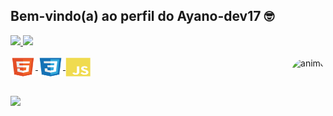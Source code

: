 ## Bem-vindo(a) ao perfil do Ayano-dev17 🤓

 <div>
   <a href="https://github.com/Ayano-dev17">
   <img height="180em" src="https://github-readme-stats.vercel.app/api?username=Ayano-dev17&show_icons=true&theme=tokyonight&include_all_commits=true&count_private=true"/>
   <img height="180em" src="https://github-readme-stats.vercel.app/api/top-langs/?username=Ayano-dev17&layout=compact&langs_count=6&theme=tokyonight"/>

</div>
<div style="display: inline_block"><br>
  <img align="center" alt="HTML" height="30" width="40" src="https://raw.githubusercontent.com/devicons/devicon/master/icons/html5/html5-original.svg">
  <img align="center" alt="CSS" height="30" width="40" src="https://raw.githubusercontent.com/devicons/devicon/master/icons/css3/css3-original.svg">
  <img align="center" alt="Js" height="30" width="40" src="https://raw.githubusercontent.com/devicons/devicon/master/icons/javascript/javascript-plain.svg">
          
  <img align="right" alt="anime" height="150" style="border-radius:50px;" src="https://www.google.com/search?q=ayanokoji+gif+4k&biw=393&bih=719&tbm=isch&prmd=ivn&sxsrf=APwXEdfpGTd2TwNFW8SayI1kPJAxegRS_w:1681703088026&source=lnms&sa=X&ved=0ahUKEwiMtLeZgLD-AhXFpZUCHQ-jAYUQ_AUIGSgB#imgrc=zMjpx3yisuzqQM&lnspr=W10=">
</div>
 
 <br>

 
<div> 
  
 <a href="https://www.instagram.com/ayano_dev17/" target="_blank"><img src="https://img.shields.io/badge/-Instagram-%23E4405F?style=for-the-badge&logo=instagram&logoColor=white" target="_blank"></a>


</div>
